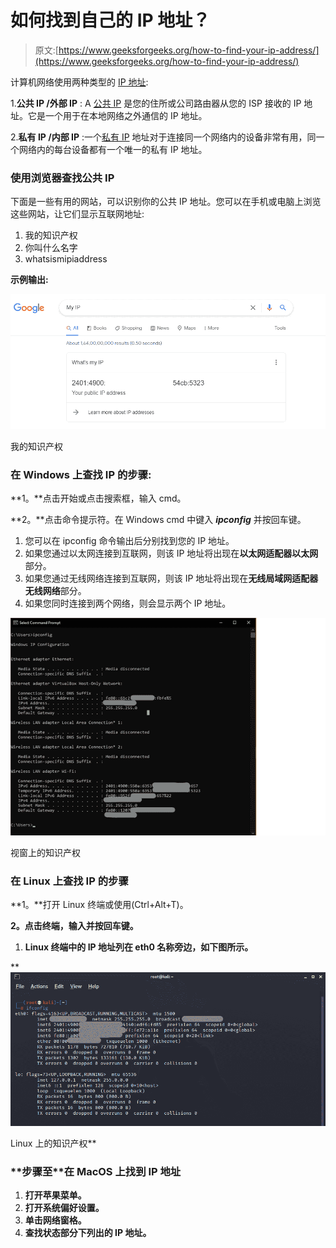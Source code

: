 # 如何找到自己的 IP 地址？

> 原文:[https://www.geeksforgeeks.org/how-to-find-your-ip-address/](https://www.geeksforgeeks.org/how-to-find-your-ip-address/)

计算机网络使用两种类型的 [IP 地址](https://www.geeksforgeeks.org/ip-addressing-gq/):

1.**公共 IP /外部 IP** : A [公共 IP](https://www.geeksforgeeks.org/difference-between-private-and-public-ip-addresses/) 是您的住所或公司路由器从您的 ISP 接收的 IP 地址。它是一个用于在本地网络之外通信的 IP 地址。

2.**私有 IP /内部 IP** :一个[私有 IP](https://www.geeksforgeeks.org/know-public-private-ip-addresses/) 地址对于连接同一个网络内的设备非常有用，同一个网络内的每台设备都有一个唯一的私有 IP 地址。

### **使用浏览器查找公共 IP**

下面是一些有用的网站，可以识别你的公共 IP 地址。您可以在手机或电脑上浏览这些网站，让它们显示互联网地址:

1.  我的知识产权
2.  你叫什么名字
3.  whatsismipiaddress

**示例输出:**

![MY IP](img/4a31e46e6fee020298c175a99e1b04a7.png)

我的知识产权

### **在 Windows 上查找 IP 的步骤:**

**1。**点击开始或点击搜索框，输入 cmd。

**2。**点击命令提示符。在 Windows cmd 中键入 ***ipconfig*** 并按回车键。

1.  您可以在 ipconfig 命令输出后分别找到您的 IP 地址。
2.  如果您通过以太网连接到互联网，则该 IP 地址将出现在**以太网适配器以太网**部分。
3.  如果您通过无线网络连接到互联网，则该 IP 地址将出现在**无线局域网适配器无线网络**部分。
4.  如果您同时连接到两个网络，则会显示两个 IP 地址。

![IP on Windows](img/5bdeddcd5829d7826c34eeac96fe34bf.png)

视窗上的知识产权

### **在 Linux 上查找 IP 的步骤**

**1。**打开 Linux 终端或使用(Ctrl+Alt+T)。

**2。**点击终端，输入**并按回车键。**

1.  **Linux 终端中的 IP 地址列在 **eth0** 名称旁边，如下图所示。**

**![IP on Linux](img/0a065c57da5485538083d4f751d1cfe2.png)

Linux 上的知识产权** 

### ****步骤至**在 MacOS 上找到 **IP 地址****

1.  **打开苹果菜单。**
2.  **打开系统偏好设置。**
3.  **单击网络窗格。**
4.  **查找状态部分下列出的 IP 地址。**